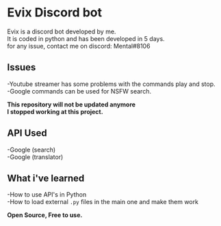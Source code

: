 # Evix Discord bot
Evix is a discord bot developed by me.  
It is coded in python and has been developed in 5 days.    
for any issue, contact me on discord: Mental#8106

## Issues  
-Youtube streamer has some problems with the commands play and stop.  
-Google commands can be used for NSFW search.
  
**This repository will not be updated anymore  
I stopped working at this project.** 

## API Used
-Google (search)  
-Google (translator)

## What i've learned    
-How to use API's in Python  
-How to load external `.py` files in the main one and make them work  

**Open Source, Free to use.**



